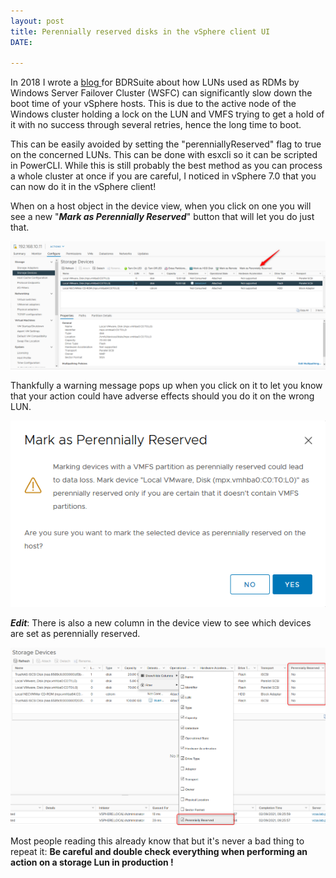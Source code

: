 ```yaml
---
layout: post
title: Perennially reserved disks in the vSphere client UI
DATE: 

---
```

In 2018 I wrote a [blog ](https://www.bdrsuite.com/blog/wsfc-clusters-and-how-to-fix-esxi-long-boot-times/)for BDRSuite about how LUNs used as RDMs by Windows Server Failover Cluster (WSFC) can significantly slow down the boot time of your vSphere hosts. This is due to the active node of the Windows cluster holding a lock on the LUN and VMFS trying to get a hold of it with no success through several retries, hence the long time to boot.

This can be easily avoided by setting the "perenniallyReserved" flag to true on the concerned LUNs. This can be done with esxcli so it can be scripted in PowerCLI. While this is still probably the best method as you can process a whole cluster at once if you are careful, I noticed in vSphere 7.0 that you can now do it in the vSphere client!

When on a host object in the device view, when you click on one you will see a new "**_Mark as Perennially Reserved_**" button that will let you do just that.

![](/img/perenially.png)

Thankfully a warning message pops up when you click on it to let you know that your action could have adverse effects should you do it on the wrong LUN.

![](/img/perenially2.png)

**_Edit_**: There is also a new column in the device view to see which devices are set as perennially reserved.

![](/img/peren1.png)

Most people reading this already know that but it's never a bad thing to repeat it: **Be careful and double check everything when performing an action on a storage Lun in production !**